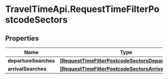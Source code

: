 # TravelTimeApi.RequestTimeFilterPostcodeSectors

## Properties

Name | Type | Description | Notes
------------ | ------------- | ------------- | -------------
**departureSearches** | [**[RequestTimeFilterPostcodeSectorsDepartureSearch]**](RequestTimeFilterPostcodeSectorsDepartureSearch.md) |  | [optional] 
**arrivalSearches** | [**[RequestTimeFilterPostcodeSectorsArrivalSearch]**](RequestTimeFilterPostcodeSectorsArrivalSearch.md) |  | [optional] 


